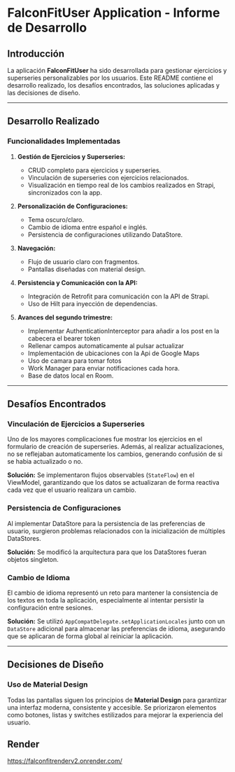 # FalconFitUser Application - Informe de Desarrollo

## Introducción
La aplicación **FalconFitUser** ha sido desarrollada para gestionar ejercicios y superseries personalizables por los usuarios. 
Este README contiene el desarrollo realizado, los desafíos encontrados, las soluciones aplicadas y las decisiones de diseño.

---

## Desarrollo Realizado

### Funcionalidades Implementadas
1. **Gestión de Ejercicios y Superseries:**
   - CRUD completo para ejercicios y superseries.
   - Vinculación de superseries con ejercicios relacionados.
   - Visualización en tiempo real de los cambios realizados en Strapi, sincronizados con la app.

2. **Personalización de Configuraciones:**
   - Tema oscuro/claro.
   - Cambio de idioma entre español e inglés.
   - Persistencia de configuraciones utilizando DataStore.

3. **Navegación:**
   - Flujo de usuario claro con fragmentos.
   - Pantallas diseñadas con material design.

4. **Persistencia y Comunicación con la API:**
   - Integración de Retrofit para comunicación con la API de Strapi.
   - Uso de Hilt para inyección de dependencias.
     
5. **Avances del segundo trimestre:**
   - Implementar AuthenticationInterceptor para añadir a los post en la cabecera el bearer token
   - Rellenar campos automaticamente al pulsar actualizar
   - Implementación de ubicaciones con la Api de Google Maps
   - Uso de camara para tomar fotos
   - Work Manager para enviar notificaciones cada hora.
   - Base de datos local en Room.

---

## Desafíos Encontrados

### Vinculación de Ejercicios a Superseries
Uno de los mayores complicaciones fue mostrar los ejercicios en el formulario de creación de superseries. 
Además, al realizar actualizaciones, no se reflejaban automaticamente los cambios, generando confusión de si se habia actualizado o no.

**Solución:** Se implementaron flujos observables (`StateFlow`) en el ViewModel, garantizando que los datos se actualizaran de forma reactiva cada vez que el usuario realizara un cambio.

### Persistencia de Configuraciones
Al implementar DataStore para la persistencia de las preferencias de usuario, surgieron problemas relacionados con la inicialización de múltiples DataStores.

**Solución:** Se modificó la arquitectura para que los DataStores fueran objetos singleton.

### Cambio de Idioma
El cambio de idioma representó un reto para mantener la consistencia de los textos en toda la aplicación, especialmente al intentar persistir la configuración entre sesiones.

**Solución:** Se utilizó `AppCompatDelegate.setApplicationLocales` junto con un `DataStore` adicional para almacenar las preferencias de idioma, asegurando que se aplicaran de forma global al reiniciar la aplicación.

---

## Decisiones de Diseño

### Uso de Material Design
Todas las pantallas siguen los principios de **Material Design** para garantizar una interfaz moderna, consistente y accesible. 
Se priorizaron elementos como botones, listas y switches estilizados para mejorar la experiencia del usuario.

## Render
https://falconfitrenderv2.onrender.com/ 
